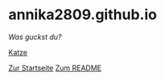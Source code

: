 # annika2809.github.io

_Was guckst du?_

[Katze](C:\Users\annic\Pictures\katze-zu-hause-sandrobolo.jpg)



[Zur Startseite](https://annika2809.github.io/)
[Zum README](https://annika2809.github.io/readme)


